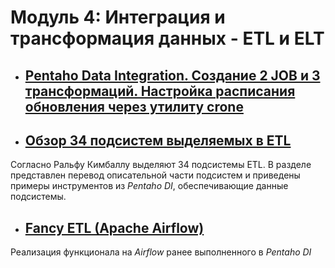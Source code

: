 # Модуль 4: Интеграция и трансформация данных - ETL и ELT


- ## [Pentaho Data Integration. Создание 2 JOB и 3 трансформаций. Настройка расписания обновления через утилиту crone](https://github.com/ReIZzz/DE-101/blob/main/Module_4/4.4_introduction_pentaho/Readme.md)

- ## [Обзор 34 подсистем выделяемых в ETL](https://github.com/ReIZzz/DE-101/blob/main/Module_4/4.5_ETL_subsystem/readme.md)

Согласно Ральфу Кимбаллу выделяют 34 подсистемы ETL. В разделе представлен перевод описательной части подсистем и приведены примеры инструментов из _Pentaho DI_, обеспечивающие данные подсистемы.


- ## [Fancy ETL (Apache Airflow)](https://github.com/ReIZzz/DE-101/blob/main/Module_4/4.7_Fancy_ETL/Readme.md)

Реализация функционала на _Airflow_ ранее выполненного в _Pentaho DI_
